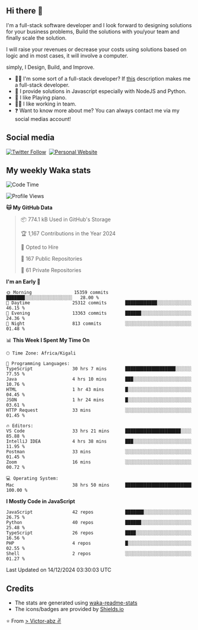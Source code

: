 ## Hi there 👋
I'm a full-stack software developer and I look forward to designing solutions for your business problems, Build the solutions with you/your team and finally scale the solution.

I will raise your revenues or decrease your costs using solutions based on logic and in most cases, it will involve a computer.

simply, I Design, Build, and Improve.

- 👨‍💻 I'm some sort of a full-stack developer? If [this](https://www.w3schools.com/whatis/whatis_fullstack.asp) description makes me a full-stack developer.
- 🌱 I provide solutions in Javascript especially with NodeJS and Python. 
- 🎹 I like Playing piano.
- 👯‍♀️ I like working in team.
- ❓ Want to know more about me? You can always contact me via my social medias account!

## Social media
[![Twitter Follow](https://img.shields.io/twitter/follow/vicky_abz?color=%231DA1F2&label=Twitter&style=for-the-badge&logo=twitter&logoColor=ffffff)](https://twitter.com/vicky_abz)
‎‎ [![Personal Website](https://img.shields.io/static/v1?label=visit&message=victor-abz.com&color=%235F021F&style=for-the-badge)](https://victor-abz.com/)

## My weekly Waka stats
<!--START_SECTION:waka-->
![Code Time](http://img.shields.io/badge/Code%20Time-954%20hrs%2038%20mins-blue)

![Profile Views](http://img.shields.io/badge/Profile%20Views-0-blue)

**🐱 My GitHub Data** 

> 📦 774.1 kB Used in GitHub's Storage 
 > 
> 🏆 1,167 Contributions in the Year 2024
 > 
> 💼 Opted to Hire
 > 
> 📜 167 Public Repositories 
 > 
> 🔑 61 Private Repositories 
 > 
**I'm an Early 🐤** 

```text
🌞 Morning                15359 commits       ███████░░░░░░░░░░░░░░░░░░   28.00 % 
🌆 Daytime                25312 commits       ████████████░░░░░░░░░░░░░   46.15 % 
🌃 Evening                13363 commits       ██████░░░░░░░░░░░░░░░░░░░   24.36 % 
🌙 Night                  813 commits         ░░░░░░░░░░░░░░░░░░░░░░░░░   01.48 % 
```


📊 **This Week I Spent My Time On** 

```text
🕑︎ Time Zone: Africa/Kigali

💬 Programming Languages: 
TypeScript               30 hrs 7 mins       ███████████████████░░░░░░   77.55 % 
Java                     4 hrs 10 mins       ███░░░░░░░░░░░░░░░░░░░░░░   10.76 % 
HTML                     1 hr 43 mins        █░░░░░░░░░░░░░░░░░░░░░░░░   04.45 % 
JSON                     1 hr 24 mins        █░░░░░░░░░░░░░░░░░░░░░░░░   03.61 % 
HTTP Request             33 mins             ░░░░░░░░░░░░░░░░░░░░░░░░░   01.45 % 

🔥 Editors: 
VS Code                  33 hrs 21 mins      █████████████████████░░░░   85.88 % 
IntelliJ IDEA            4 hrs 38 mins       ███░░░░░░░░░░░░░░░░░░░░░░   11.95 % 
Postman                  33 mins             ░░░░░░░░░░░░░░░░░░░░░░░░░   01.45 % 
Zoom                     16 mins             ░░░░░░░░░░░░░░░░░░░░░░░░░   00.72 % 

💻 Operating System: 
Mac                      38 hrs 50 mins      █████████████████████████   100.00 % 
```

**I Mostly Code in JavaScript** 

```text
JavaScript               42 repos            ███████░░░░░░░░░░░░░░░░░░   26.75 % 
Python                   40 repos            ██████░░░░░░░░░░░░░░░░░░░   25.48 % 
TypeScript               26 repos            ████░░░░░░░░░░░░░░░░░░░░░   16.56 % 
PHP                      4 repos             █░░░░░░░░░░░░░░░░░░░░░░░░   02.55 % 
Shell                    2 repos             ░░░░░░░░░░░░░░░░░░░░░░░░░   01.27 % 
```




 Last Updated on 14/12/2024 03:30:03 UTC
<!--END_SECTION:waka-->

## Credits
- The stats are generated using [waka-readme-stats](https://github.com/anmol098/waka-readme-stats)
- The icons/badges are provided by [Shields.io](https://shields.io/)

⭐️ From [> Victor-abz ✌](https://victor-abz.com/)
